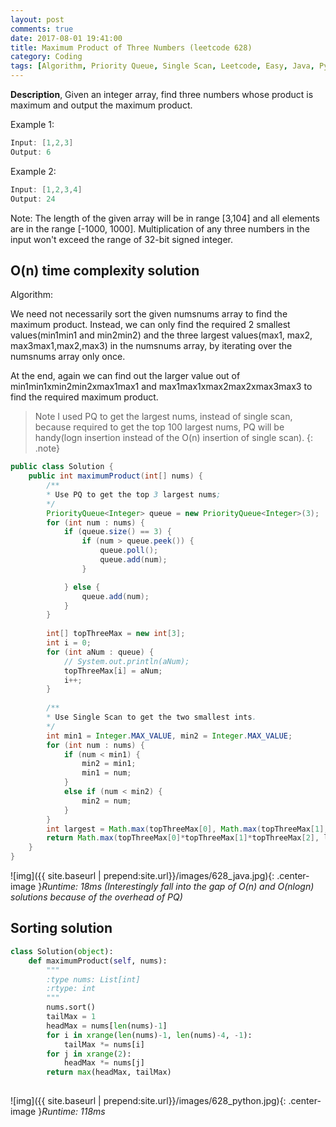 ```yaml
---
layout: post
comments: true
date: 2017-08-01 19:41:00
title: Maximum Product of Three Numbers (leetcode 628)
category: Coding
tags: [Algorithm, Priority Queue, Single Scan, Leetcode, Easy, Java, Python]
---
```


**Description**,
Given an integer array, find three numbers whose product is maximum and output the maximum product.

Example 1:
```java
Input: [1,2,3]
Output: 6
```
Example 2:
```java
Input: [1,2,3,4]
Output: 24
```
Note:
The length of the given array will be in range [3,104] and all elements are in the range [-1000, 1000].
Multiplication of any three numbers in the input won't exceed the range of 32-bit signed integer.

## O(n) time complexity solution
Algorithm:

We need not necessarily sort the given numsnums array to find the maximum product. Instead, we can only find the required 2 smallest values(min1min1 and min2min2) and the three largest values(max1, max2, max3max1,max2,max3) in the numsnums array, by iterating over the numsnums array only once.

At the end, again we can find out the larger value out of min1min1xmin2min2xmax1max1 and max1max1xmax2max2xmax3max3 to find the required maximum product.

>Note 
I used PQ to get the largest nums, instead of single scan, because required to get the top 100 largest nums, PQ will be handy(logn insertion instead of the O(n) insertion of single scan).
{: .note}

```java
public class Solution {
    public int maximumProduct(int[] nums) {
        /**
        * Use PQ to get the top 3 largest nums;
        */
        PriorityQueue<Integer> queue = new PriorityQueue<Integer>(3);
        for (int num : nums) {
            if (queue.size() == 3) {
                if (num > queue.peek()) {
                    queue.poll();
                    queue.add(num);
                }

            } else {
                queue.add(num);
            }
        }
        
        int[] topThreeMax = new int[3];
        int i = 0;
        for (int aNum : queue) {
            // System.out.println(aNum);
            topThreeMax[i] = aNum;
            i++;
        }
        
        /**
        * Use Single Scan to get the two smallest ints.
        */
        int min1 = Integer.MAX_VALUE, min2 = Integer.MAX_VALUE;
        for (int num : nums) {
            if (num < min1) {
                min2 = min1;
                min1 = num;
            }
            else if (num < min2) {
                min2 = num;
            }
        }    
        int largest = Math.max(topThreeMax[0], Math.max(topThreeMax[1], topThreeMax[2]));
        return Math.max(topThreeMax[0]*topThreeMax[1]*topThreeMax[2], largest*min1*min2);
    }
}
```

![img]({{ site.baseurl | prepend:site.url}}/images/628_java.jpg){: .center-image }*Runtime: 18ms (Interestingly fall into the gap of O(n) and O(nlogn) solutions because of the overhead of PQ)*

## Sorting solution
```python
class Solution(object):
    def maximumProduct(self, nums):
        """
        :type nums: List[int]
        :rtype: int
        """
        nums.sort()
        tailMax = 1
        headMax = nums[len(nums)-1]
        for i in xrange(len(nums)-1, len(nums)-4, -1):
            tailMax *= nums[i] 
        for j in xrange(2):
            headMax *= nums[j]
        return max(headMax, tailMax)
   
```
![img]({{ site.baseurl | prepend:site.url}}/images/628_python.jpg){: .center-image }*Runtime: 118ms*
